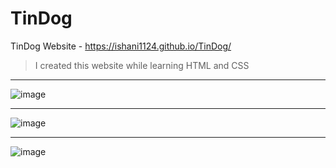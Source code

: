 # TinDog
TinDog Website - https://ishani1124.github.io/TinDog/

> I created this website while learning HTML and CSS

<hr>

![image](https://user-images.githubusercontent.com/83009295/154810268-bca8853b-3951-4b63-8506-ca5032a94347.png)


<hr>

![image](https://user-images.githubusercontent.com/83009295/154810300-2e069a64-4551-4104-ad3e-62b18808103a.png)

<hr>

![image](https://user-images.githubusercontent.com/83009295/154810323-d4a184ae-7e4d-40dd-b6f4-9ab9c7122bb6.png)
